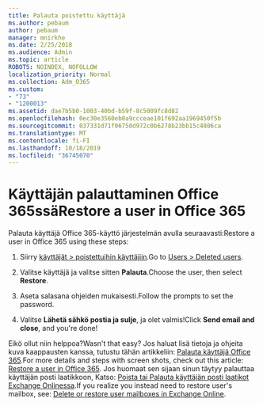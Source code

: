 ```yaml
---
title: Palauta poistettu käyttäjä
ms.author: pebaum
author: pebaum
manager: mnirkhe
ms.date: 2/25/2018
ms.audience: Admin
ms.topic: article
ROBOTS: NOINDEX, NOFOLLOW
localization_priority: Normal
ms.collection: Adm_O365
ms.custom:
- "73"
- "1200013"
ms.assetid: dae7b5b0-1003-40bd-b59f-8c5009fc8d82
ms.openlocfilehash: 0ec30e3560eb0a9ccceae101f692aa1969450f5b
ms.sourcegitcommit: 037331d71f06750d972c0b6278b23bb15c4806ca
ms.translationtype: MT
ms.contentlocale: fi-FI
ms.lasthandoff: 10/18/2019
ms.locfileid: "36745070"
---
```

# <a name="restore-a-user-in-office-365"></a><span data-ttu-id="14930-102">Käyttäjän palauttaminen Office 365ssä</span><span class="sxs-lookup"><span data-stu-id="14930-102">Restore a user in Office 365</span></span>

<span data-ttu-id="14930-103">Palauta käyttäjä Office 365-käyttö järjestelmän avulla seuraavasti:</span><span class="sxs-lookup"><span data-stu-id="14930-103">Restore a user in Office 365 using these steps:</span></span>
  
1. <span data-ttu-id="14930-104">Siirry [käyttäjät \> poistettuihin käyttäjiin](https://admin.microsoft.com/adminportal/home#/deletedusers).</span><span class="sxs-lookup"><span data-stu-id="14930-104">Go to [Users \> Deleted users](https://admin.microsoft.com/adminportal/home#/deletedusers).</span></span>

2. <span data-ttu-id="14930-105">Valitse käyttäjä ja valitse sitten **Palauta**.</span><span class="sxs-lookup"><span data-stu-id="14930-105">Choose the user, then select **Restore**.</span></span>

3. <span data-ttu-id="14930-106">Aseta salasana ohjeiden mukaisesti.</span><span class="sxs-lookup"><span data-stu-id="14930-106">Follow the prompts to set the password.</span></span>

4. <span data-ttu-id="14930-107">Valitse **Lähetä sähkö postia ja sulje**, ja olet valmis!</span><span class="sxs-lookup"><span data-stu-id="14930-107">Click **Send email and close**, and you're done!</span></span>

<span data-ttu-id="14930-108">Eikö ollut niin helppoa?</span><span class="sxs-lookup"><span data-stu-id="14930-108">Wasn't that easy?</span></span> <span data-ttu-id="14930-109">Jos haluat lisä tietoja ja ohjeita kuva kaappausten kanssa, tutustu tähän artikkeliin: [Palauta käyttäjä Office 365](https://docs.microsoft.com/office365/admin/add-users/restore-user).</span><span class="sxs-lookup"><span data-stu-id="14930-109">For more details and steps with screen shots, check out this article: [Restore a user in Office 365](https://docs.microsoft.com/office365/admin/add-users/restore-user).</span></span> <span data-ttu-id="14930-110">Jos huomaat sen sijaan sinun täytyy palauttaa käyttäjän posti laatikkoon, Katso: [Poista tai Palauta käyttäjän posti laatikot Exchange Onlinessa](https://docs.microsoft.com/exchange/recipients-in-exchange-online/delete-or-restore-mailboxes).</span><span class="sxs-lookup"><span data-stu-id="14930-110">If you realize you instead need to restore user's mailbox, see: [Delete or restore user mailboxes in Exchange Online](https://docs.microsoft.com/exchange/recipients-in-exchange-online/delete-or-restore-mailboxes).</span></span>